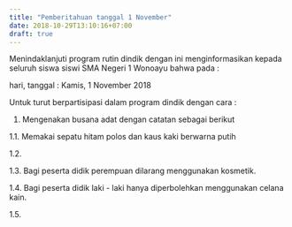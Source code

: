 ```yaml
---
title: "Pemberitahuan tanggal 1 November"
date: 2018-10-29T13:10:16+07:00
draft: true
---
```


Menindaklanjuti program rutin dindik dengan ini menginformasikan kepada seluruh siswa siswi SMA Negeri 1 Wonoayu bahwa pada :

hari, tanggal : Kamis, 1 November 2018

Untuk turut berpartisipasi dalam program dindik dengan cara :

1. Mengenakan busana adat dengan catatan sebagai berikut 

1.1. Memakai sepatu hitam polos dan kaus kaki berwarna putih

1.2. 

1.3. Bagi peserta didik perempuan dilarang menggunakan kosmetik.

1.4. Bagi peserta didik laki - laki hanya diperbolehkan menggunakan celana kain.

1.5. 
